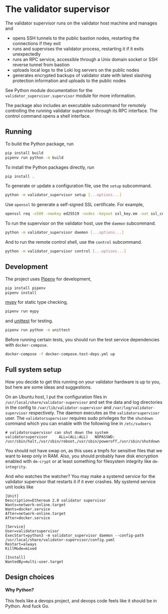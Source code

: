 # The validator supervisor

The validator supervisor runs on the validator host machine and manages and

- opens SSH tunnels to the public bastion nodes, restarting the connections if they exit
- runs and supervises the validator process, restarting it if it exits unexpectedly
- runs an RPC service, accessible through a Unix domain socket or SSH reverse tunnel from bastion
- uploads local logs to the Loki log servers on the public nodes
- generates encrypted backups of validator state with latest slashing protection information and uploads to the public nodes

See Python module documentation for the `validator_supervisor.supervisor` module for more information.

The package also includes an executable subcommand for remotely controlling the running validator
supervisor through its RPC interface. The control command opens a shell interface.

## Running

To build the Python package, run

```bash
pip install build
pipenv run python -m build
```

To install the Python packages directly, run

```bash
pip install .
```

To generate or update a configuration file, use the `setup` subcommand.

```bash
python -m validator_supervisor setup [...options...]
```

Use `openssl` to generate a self-signed SSL certificate. For example,

```bash
openssl req -x509 -newkey ed25519 -nodes -keyout ssl_key.em -out ssl_cert.pem
```

To run the supervisor on the validator host, use the `daemon` subcommand.

```bash
python -m validator_supervisor daemon [...options...]
```

And to run the remote control shell, use the `control` subcommand.

```bash
python -m validator_supervisor control [...options...]
```

## Development

The project uses [Pipenv](https://pipenv.pypa.io/en/latest/) for development,

```bash
pip install pipenv
pipenv install
```

[mypy](http://mypy-lang.org/) for static type checking,

```bash
pipenv run mypy
```

and [unittest](https://docs.python.org/3/library/unittest.html) for testing.

```bash
pipenv run python -m unittest
```

Before running certain tests, you should run the test service dependencies with `docker-compose`.

```bash
docker-compose -f docker-compose.test-deps.yml up
```

## Full system setup

How you decide to get this running on your validator hardware is up to you, but here are some ideas and suggestions.

On an Ubuntu host, I put the configuration files in `/usr/local/share/validator-supervisor` and set the data and log directories in the config to `/var/lib/validator-supervisor` and `/var/log/validator-supervisor` respectively. The daemon executes as the `validatorsupervisor` user. The `validatorsupervisor` requires sudo privileges for the `shutdown` command which you can enable with the following line in `/etc/sudoers`

```
# validatorsupervisor can shut down the system
validatorsupervisor     ALL=(ALL:ALL)   NOPASSWD: /usr/sbin/halt,/usr/sbin/reboot,/usr/sbin/poweroff,/usr/sbin/shutdown
```

You should not have swap on, as this uses a tmpfs for sensitive files that we want to keep only in RAM. Also, you should probably have disk encryption enabled with `dm-crypt` or at least something for filesystem integrity like `dm-integrity`.

And who watches the watcher? You may make a systemd service for the validator supervisor that restarts it if it ever crashes. My systemd service unit looks like

```
[Unit]
Description=Ethereum 2.0 validator supervisor
Wants=network-online.target
Wants=docker.service
After=network-online.target
After=docker.service

[Service]
User=validatorsupervisor
ExecStart=python3 -m validator_supervisor daemon --config-path /usr/local/share/validator-supervisor/config.yaml
Restart=always
KillMode=mixed

[Install]
WantedBy=multi-user.target
```

## Design choices

#### Why Python?

This feels like a devops project, and devops code feels like it should be in Python. And fuck Go.
